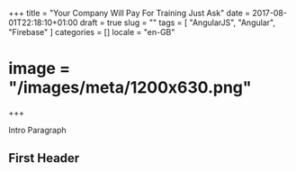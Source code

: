 +++
title = "Your Company Will Pay For Training Just Ask"
date = 2017-08-01T22:18:10+01:00
draft = true
slug = ""
tags = [ "AngularJS", "Angular", "Firebase" ]
categories = []
locale = "en-GB"
# image = "/images/meta/1200x630.png"
+++

Intro Paragraph

<!--more-->

## First Header
